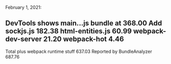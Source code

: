 February 1, 2021:

DevTools shows main...js bundle at    368.00
Add sockjs.js                         182.38
html-entities.js                   60.99
webpack-dev-server                 21.20
webpack-hot                         4.46
--------------------------------------------
Total plus webpack runtime stuff      637.03
Reported by BundleAnalyzer            687.76
